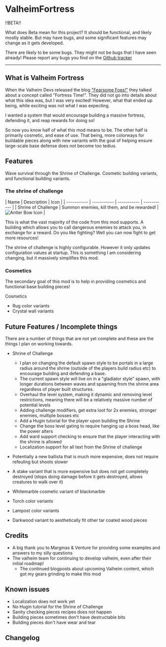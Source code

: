 ﻿# ValheimFortress
!!BETA!!

What does Beta mean for this project? It should be functional, and likely mostly stable. But may have bugs, and some significant features may change as it gets developed.

There are likely to be some bugs. They might not be bugs that I have seen already!
Please report any bugs you find on the [Github tracker](https://github.com/MidnightsFX/Valheim_Fortress/issues)

---
## What is Valheim Fortress
When the Valheim Devs released the blog ["Fearsome Foes!"](https://www.valheimgame.com/news/development-blog-fearsome-foes) they talked about a concept called "Fortress Time!".
They did not go into details about what this idea was, but I was very excited! However, what that ended up being, while exciting was not what I was expecting.

I wanted a system that would encourage building a massive fortress, defending it, and reap rewards for doing so!

So now you know half of what this mod means to be. The other half is primarily cosmetic, and ease of use. 
That being, more colorways for buildable pieces along with new variants with the goal of helping ensure large-scale base defense does not become too tedius.


## Features
Wave survival through the Shrine of Challenge. Cosmetic building variants, and functional building variants.

### The shrine of challenge

| Name | Description | Icon |
| ----------- | ----------- | ----------- | ----------- |
| Shrine of Challenge | Summon enemies, kill them, and be rewarded! | ![Antler Bow Icon](https://i.imgur.com/mEcWfTp.png) |

This is what the vast majority of the code from this mod supports. A building which allows you to call dangerous enemies to attack you, in exchange for a reward.
Do you like fighting? Well you can now fight to get more resources!

The shrine of challenge is highly configurable. However it only updates configuration values at startup. This is something I am considering changing, but it massively simplifies this mod.


### Cosmetics
The secondary goal of this mod is to help in providing cosmetics and functional base building pieces!

Cosmetics
* Rug color variants
* Crystal wall variants

## Future Features / Incomplete things
There are a number of things that are not yet complete and these are the things I plan on working towards.

* Shrine of Challenge
	* I plan on changing the default spawn style to be portals in a large radius around the shrine (outside of the players build radius etc) to encourage building and defending a base.
	* The current spawn style will live on in a "gladiator style" spawn, with longer durations between waves and spawning from the shrine area regardless of player built structures.
	* Overhaul the level system, making it dynamic and removing level restrictions, meaning there will be a relatively massive number of potential levels
	* Adding challenge modifiers, get extra loot for 2x enemies, stronger enemies, multiple bosses etc
	* Add a Hugin tutorial for the player upon building the Shrine
	* Change the boss level gating to require hanging up a boss head, like the power alters
	* Add ward support checking to ensure that the player interacting with the shrine is allowed
	* Localization support for all text from the Shrine of challenge

* Potentially a new ballista that is much more expensive, does not require refeuling but shoots slower
* A stake variant that is more expensive but does not get completely destroyed (stops doing damage before it gets destroyed, allows creatures to walk over it)
* Whitemarble cosmetic variant of blackmarble
* Torch color variants
* Lampost color variants
* Darkwood variant to aesthetically fit other tar coated wood pieces

## Credits
- A big thank you to Margmas & Venture for providing some examples and answers to my silly questions
- The valheim team for continuing to develop valheim, even after their initial roadmap!
	- The continued blogposts about upcoming Valheim content, which got my gears grinding to make this mod

## Known issues
- Localization does not work yet
- No Hugin tutorial for the Shrine of Challenge
- Sanity checking pieces recipes does not happen
- Building pieces sometimes don't have destructable bits
- Building pieces don't have wear and tear

## Changelog
